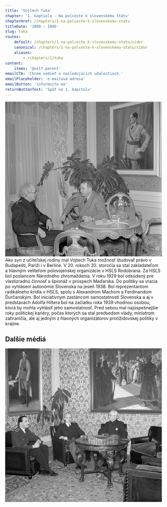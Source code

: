 ```yaml
---
title: 'Vojtech Tuka'
chapter: '1. kaptiola - Na polceste k slovenskému štátu'
chapterHref: /chapters/1-na-polceste-k-slovenskemu-statu
titleDate: '1880 – 1946'
slug: tuka
routes:
    default: /chapters/1-na-polceste-k-slovenskemu-statu/sidor
    canonical: /chapters/1-na-polceste-k-slovenskemu-statu/sidor
    aliases:
        - /chapters/1/tuka
content:
    items: '@self.parent'
emailCTA: 'Chcem vedieť o nasledujúcich udalostiach.'
emailPlaceholder: 'e-mailová adresa'
emailButton: 'informujte ma'
returnButtonText: 'Späť na 1. kapitolu'
---
```


[![Neznámy autor. Reprezentačné priestory predsedu vlády Vojtecha Tuku. 1941. SNA, Bratislava – fond STK](SVK_TMP.140.jpeg)
](http://www.webumenia.sk/dielo/SVK:TMP.140?collection=82)
<span class="drop-cap">A</span>ko syn z učiteľskej rodiny mal Vojtech Tuka možnosť študovať právo v Budapešti, Paríži i v Berlíne. V 20. rokoch 20. storočia sa stal zakladateľom a hlavným veliteľom polovojenskej organizácie v HSĽS Rodobrana. Za HSĽS bol poslancom Národného zhromaždenia. V roku 1929 bol odsúdený pre vlastizradnú činnosť a špionáž v prospech Maďarska. Do politiky sa vracia po vyhlásení autonómie Slovenska na jeseň 1938. Bol reprezentantom radikálneho krídla v HSĽS, spolu s Alexandrom Machom a Ferdinandom Ďurčanským. Bol iniciatívnym zastáncom samostatnosti Slovenska a aj v predstavách Adolfa Hiltera bol na začiatku roka 1939 vhodnou osobou, ktorá by mohla vyhlásiť jeho samostatnosť. Pred sebou mal najúspešnejšie roky politickej kariéry, počas ktorých sa stal predsedom vlády, ministrom zahraničia, ale aj jedným z hlavných organizátorov protižidovskej politiky v krajine. 

## Dalšie médiá
[![Neznámy autor. Reprezentačné priestory predsedu vlády Vojtecha Tuku 2. 1941. SNA, Bratislava – fond STK](SVK_TMP.141.jpeg)](http://www.webumenia.sk/dielo/SVK:TMP.141?collection=82)
